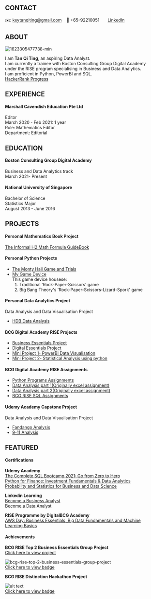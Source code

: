 <!-- CONTACT Section Starts -->
## __CONTACT__

<!-- Add your details -->
✉️: keytanqiting@gmail.com 
&nbsp;&nbsp; 📲 +65-92210051
&nbsp;&nbsp;&nbsp;&nbsp;&nbsp; [LinkedIn](https://www.linkedin.com/in/tanqiting/) 
<!-- CONTACT Section Ends -->

<!-- ABOUT Section Starts -->
## __ABOUT__
<!-- Add link to your picture -->
![1623305477738-min](https://user-images.githubusercontent.com/85220747/122335673-39eb3480-cf6e-11eb-8115-e13e29080657.jpg)<br>

<!-- Add your details -->

I am __Tan Qi Ting__, an aspiring Data Analyst. <br>
I am currently a trainee with Boston Consulting Group Digital Academy under the RISE program specialising in Business and Data Analytics. <br>
I am proficient in Python, PowerBI and SQL. <br>
[HackerRank Progress](https://www.hackerrank.com/keytanqiting)<br>
<!-- ABOUT Section Ends -->

<!-- EXPERIENCE Section Starts -->
## __EXPERIENCE__
<!-- Add your details -->
#### __Marshall Cavendish Education Pte Ltd__
Editor<br>
March 2020 - Feb 2021: 1 year <br> 
Role: Mathematics Editor<br> 
Department: Editorial<br> 
<!-- EXPERIENCE Section Ends -->

<!-- EDUCATION Section Starts -->
## __EDUCATION__
<!-- Add your details -->
#### Boston Consulting Group Digital Academy <br> 
Business and Data Analytics track<br> 
March 2021- Present<br> 

#### National University of Singapore<br> 
Bachelor of Science<br> 
Statistics Major<br>
August 2013 - June 2016 <br> 
<!-- EDUCATION Section Ends -->

<!-- PROJECTS Section Starts -->
## PROJECTS
<!-- Add your details -->
#### __Personal Mathematics Book Project__
[The Informal H2 Math Formula GuideBook](https://drive.google.com/file/d/1SMQZThCRVmxmgF6cfyqnitEOKQiVxAzE/view)<br>

#### __Personal Python Projects__
- [The Monty Hall Game and Trials](https://github.com/qiting-tan/The-Monty-Hall-Problem/blob/main/The%20Monty%20Hall%20Problem%20Simulation%20and%20Game.ipynb)<br>
- [My Game Device](https://github.com/qiting-tan/Game-Device/blob/main/Rock-Paper-Scissors-Lizard-Spork!.ipynb)<br>
  This game device housese:<br>
  1. Traditional 'Rock-Paper-Scissors' game <br>
  2. Big Bang Theory's 'Rock-Paper-Scissors-Lizard-Spork' game<br>

#### __Personal Data Analytics Project__
Data Analysis and Data Visualisation Project <br>
- [HDB Data Analysis](https://github.com/qiting-tan/Personal-Project_HDB-hunt-2021/blob/3861708f1e5e1c345e40fa07d14693e2dd1400e4/personal-project-hdb-resale-prices-from-2017.ipynb)<br>


#### __BCG Digital Academy RISE Projects__
- [Business Essentials Project](https://github.com/qiting-tan/qiting-tan.github.io/blob/main/BCG%20Projects/BCGRise%20-%20Business%20Essentials%20-%20Group%20Assignment%20-%20Group%205%20(RISEing%20Stars)_Submission_Final.pdf)<br>
- [Digital Essentials Project](https://github.com/qiting-tan/qiting-tan.github.io/blob/main/BCG%20Projects/DEGP%20-%20Group%205%20(Rising%20Stars)_vF.pdf)<br>
- [Mini Project 1- PowerBI Data Visualisation](https://github.com/qiting-tan/qiting-tan.github.io/blob/main/BCG%20Projects/Mini%20Project%201-%20PowerBI.pdf)<br>
- [Mini Project 2- Statistical Analysis using python](https://github.com/qiting-tan/qiting-tan.github.io/blob/main/BCG%20Projects/Mini%20Project%202-%20Statistical%20Analysis%20.ipynb)<br>

#### __BCG Digital Academy RISE Assignments__
- [Python Programs Assignments](https://github.com/qiting-tan/BCG-RISE-Python)<br>
- [Data Analysis part 1(Originally excel assignment)](https://github.com/qiting-tan/Personal-Project_EWD/blob/fd5499bc2ebf6134cffb99e225a942e4a6910c4d/personal-project-ewd-code.ipynb)<br>
- [Data Analysis part 2(Originally excel assignment)](https://github.com/qiting-tan/Personal-Project_EWD2/blob/86e41b4a813f10a1cfab1fd997cdd84c95a9ea2b/Personal-Project_%20EWD2.ipynb)<br>
- [BCG RISE SQL Assignments](https://github.com/qiting-tan/BCG-RISE-SQL)<br>


#### __Udemy Academy Capstone Project__
Data Analysis and Data Visualisation Project <br>
- [Fandango Analysis](https://github.com/qiting-tan/Capstone-Project_Fandango-Analysis/blob/9b6d9b6ad10e087220616e3cd41f651ff86fcdf8/00-Capstone-Project.ipynb)<br>
- [9-11 Analysis](https://github.com/qiting-tan/Capstone-Project_911-Analysis/blob/93e367bf348c6b6bd80ea34d59e8d0413e0a6cd7/911%20Calls%20Data%20Capstone%20Project.ipynb)<br>
<!-- PROJECTS Section Ends -->

<!-- FEATURED Section Starts -->
## __FEATURED__
<!-- Add your details -->
#### __Certifications__
__Udemy Academy__  <br>
[The Complete SQL Bootcamp 2021: Go from Zero to Hero](https://ude.my/UC-7185793c-c166-4764-8859-2155a642d220)  <br>
[Python for Finance: Investment Fundamentals & Data Analytics](https://ude.my/UC-02e94344-10a4-4796-bd12-16be4ab2345e)  <br>
[Probability and Statistics for Business and Data Science](https://ude.my/UC-3ad06c60-a395-4e6a-ac19-3936b5352b33)  <br>

__Linkedin Learning__  <br>
[Become a Business Analyst](https://github.com/qiting-tan/qiting-tan.github.io/blob/main/CertificateOfCompletion_Become%20a%20Business%20Analyst.pdf)  <br>
[Become a Data Analyst](https://github.com/qiting-tan/qiting-tan.github.io/blob/main/CertificateOfCompletion_Become%20a%20Data%20Analyst.pdf)  <br>

__RISE Programme by DigitalBCG Academy__  <br>
[AWS Day: Business Essentials, Big Data Fundamentals and Machine Learning Basics](https://github.com/qiting-tan/qiting-tan.github.io/blob/main/TAN%20QI%20TING.pdf)<br>

#### __Achievements__
__BCG RISE Top 2 Business Essentials Group Project__ <br>
[Click here to view project](https://github.com/qiting-tan/qiting-tan.github.io/blob/main/BCG%20Projects/BCGRise%20-%20Business%20Essentials%20-%20Group%20Assignment%20-%20Group%205%20(RISEing%20Stars)_Submission_Final.pdf)  <br>

![bcg-rise-top-2-business-essentials-group-project](https://user-images.githubusercontent.com/85220747/125915152-30d29136-ad03-4b5a-a12f-af0c673a06d5.png)  <br>
[Click here to view badge](https://www.credly.com/badges/0ae32d0e-435f-46d9-892f-afe1f5d93057)  <br>


__BCG RISE Distinction Hackathon Project__ <br>

![alt text](https://user-images.githubusercontent.com/85220747/125914771-5c1859aa-b633-45bf-8a1b-ed3bc4a504f3.png)  <br>
[Click here to view badge](https://www.credly.com/badges/47727ba3-b297-49b4-b085-11411b2d6b81/public_url)<br>
<!-- FEATURED Section Ends -->

